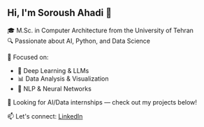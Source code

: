 ## Hi, I'm Soroush Ahadi 👋

🎓 M.Sc. in Computer Architecture from the University of Tehran  
🔍 Passionate about AI, Python, and Data Science

📌 Focused on:
- 🧠 Deep Learning & LLMs
- 📊 Data Analysis & Visualization
- 🤖 NLP & Neural Networks

💼 Looking for AI/Data internships — check out my projects below!

📫 Let's connect: [LinkedIn](www.linkedin.com/in/soroush-ahadi-8b4097365)

<!--
**soroushahadi/soroushahadi** is a ✨ _special_ ✨ repository because its `README.md` (this file) appears on your GitHub profile.

Here are some ideas to get you started:

- 🔭 I’m currently working on ...
- 🌱 I’m currently learning ...
- 👯 I’m looking to collaborate on ...
- 🤔 I’m looking for help with ...
- 💬 Ask me about ...
- 📫 How to reach me: ...
- 😄 Pronouns: ...
- ⚡ Fun fact: ...
-->
